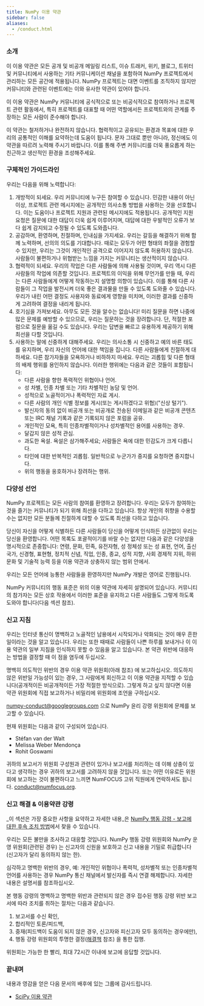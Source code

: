 ```yaml
---
title: NumPy 이용 약관
sidebar: false
aliases:
  - /conduct.html
---
```


### 소개

이 이용 약관은 모든 공개 및 비공개 메일링 리스트, 이슈 트래커, 위키, 블로그, 트위터 및 커뮤니티에서 사용하는 기타 커뮤니케이션 채널을 포함하여 NumPy 프로젝트에서 관리하는 모든 공간에 적용됩니다. NumPy 프로젝트는 대면 이벤트를 조직하지 않지만 커뮤니티와 관련된 이벤트에는 이와 유사한 약관이 있어야 합니다.

이 이용 약관은 NumPy 커뮤니티에 공식적으로 또는 비공식적으로 참여하거나 프로젝트 관련 활동에서, 특히 프로젝트를 대표할 때 어떤 역할에서든 프로젝트와의 관계를 주장하는 모든 사람이 준수해야 합니다.

이 약관는 철저하거나 완전하지 않습니다. 협력적이고 공유되는 환경과 목표에 대한 우리의 공통적인 이해를 요약하는데 도움이 됩니다. 문자 그대로 뿐만 아니라, 정신에도 이 약관을 따르려 노력해 주시기 바랍니다. 이를 통해 주변 커뮤니티를 더욱 풍요롭게 하는 친근하고 생산적인 환경을 조성해주세요.

### 구체적인 가이드라인

우리는 다음을 위해 노력합니다:

1. 개방적이 되세요. 우리 커뮤니티에 누구든 참여할 수 있습니다. 민감한 내용이 아닌 이상, 프로젝트 관련 메시지에는 공개적인 의사소통 방법을 사용하는 것을 선호합니다. 이는 도움이나 프로젝트 지원과 관련된 메시지에도 적용됩니다. 공개적인 지원 요청은 질문에 대한 대답이 더욱 쉽게 이루어지며, 대답에 대한 우발적인 오류가 보다 쉽게 감지되고 수정될 수 있도록 도와줍니다.
2. 공감하며, 환영하며, 친절하며, 인내심을 가지세요. 우리는 갈등을 해결하기 위해 함께 노력하며, 선의의 의도를 기대합니다. 때로는 모두가 어떤 형태의 좌절을 경험할 수 있지만, 우리는 그것이 개인적인 공격으로 이어지지 않도록 허용하지 않습니다. 사람들이 불편하거나 위협받는 느낌을 가지는 커뮤니티는 생산적이지 않습니다.
3. 협력적이 되세요. 우리의 작업은 다른 사람들에 의해 사용될 것이며, 우리 역시 다른 사람들의 작업에 의존할 것입니다. 프로젝트의 이익을 위해 무언가를 만들 때, 우리는 다른 사람들에게 어떻게 작동하는지 설명할 의향이 있습니다. 이를 통해 다른 사람들이 그 작업을 발전시켜 더욱 좋은 결과물을 만들 수 있도록 도와줄 수 있습니다. 우리가 내린 어떤 결정도 사용자와 동료에게 영향을 미치며, 이러한 결과를 신중하게 고려하여 결정을 내리게 됩니다.
4. 호기심을 가져보세요. 아무도 모든 것을 알수는 없습니다! 미리 질문을 하면 나중에 많은 문제를 예방할 수 있으므로, 우리는 질문하는 것을 장려합니다. 단, 적절한 포럼으로 질문을 옮길 수도 있습니다. 우리는 답변을 빠르고 유용하게 제공하기 위해 최선을 다할 것입니다.
5. 사용하는 말에 신중하게 대해주세요. 우리는 의사소통 시 신중하고 예의 바른 태도를 유지하며, 우리 자신의 언어에 대한 책임을 집니다. 다른 사람들에게 친절하게 대하세요. 다른 참가자들을 모욕하거나 비하하지 마세요. 우리는 괴롭힘 및 다른 형태의 배제 행위를 용인하지 않습니다. 이러한 행위에는 다음과 같은 것들이 포함됩니다:
    - 다른 사람을 향한 폭력적인 위협이나 언어.
    - 성 차별, 인종 차별 또는 기타 차별적인 농담 및 언어.
    - 성적으로 노골적이거나 폭력적인 자료 게시.
    - 다른 사람의 개인 식별 정보를 게시(또는 게시하겠다고 위협)("신상 털기").
    - 발신자의 동의 없이 비공개 또는 비공개로 전송된 이메일과 같은 비공개 콘텐츠 또는 IRC 채널 기록과 같은 기록되지 않은 포럼을 공유.
    - 개인적인 모욕, 특히 인종차별적이거나 성차별적인 용어를 사용하는 경우.
    - 달갑지 않은 성적 관심.
    - 과도한 욕설. 욕설은 삼가해주세요; 사람들은 욕에 대한 민감도가 크게 다릅니다.
    - 타인에 대한 반복적인 괴롭힘. 일반적으로 누군가가 중지를 요청하면 중지합니다.
    - 위의 행동을 옹호하거나 장려하는 행위.

### 다양성 선언

NumPy 프로젝트는 모든 사람의 참여를 환영하고 장려합니다. 우리는 모두가 참여하는 것을 즐기는 커뮤니티가 되기 위해 최선을 다하고 있습니다. 항상 개인의 취향을 수용할 수는 없지만 모든 분들께 친절하게 대할 수 있도록 최선을 다하고 있습니다.

당신이 자신을 어떻게 식별하든 다른 사람들이 당신을 어떻게 인식하든 상관없이 우리는 당신을 환영합니다. 어떤 목록도 포괄적이기를 바랄 수는 없지만 다음과 같은 다양성을 명시적으로 존중합니다: 연령, 문화, 민족, 유전자형, 성 정체성 또는 성 표현, 언어, 출신 국가, 신경형, 표현형, 정치적 신념, 직업, 인종, 종교, 성적 지향, 사회 경제적 지위, 하위 문화 및 기술적 능력 등을 이용 약관과 상충하지 않는 범위 안에서.

우리는 모든 언어에 능통한 사람들을 환영하지만 NumPy 개발은 영어로 진행됩니다.

NumPy 커뮤니티의 행동 표준은 위의 이용 약관에 자세히 설명되어 있습니다. 커뮤니티의 참가자는 모든 상호 작용에서 이러한 표준을 유지하고 다른 사람들도 그렇게 하도록 도와야 합니다(다음 섹션 참조).

### 신고 지침

우리는 인터넷 통신이 명백하고 노골적인 남용에서 시작되거나 악화되는 것이 매우 흔한 일이라는 것을 알고 있습니다. 우리는 또한 때때로 사람들이 나쁜 하루를 보내거나 이 이용 약관의 일부 지침을 인식하지 못할 수 있음을 알고 있습니다. 본 약관 위반에 대응하는 방법을 결정할 때 이 점을 염두에 두십시오.

명백히 의도적인 위반의 경우 이용 약관 위원회(아래 참조) 에 보고하십시오. 의도하지 않은 위반일 가능성이 있는 경우, 그 사람에게 회신하고 이 이용 약관을 지적할 수 있습니다(공개적이든 비공개적이든 가장 적절한 방식으로). 그렇게 하고 싶지 않다면 이용 약관 위원회에 직접 보고하거나 비밀리에 위원회에 조언을 구하십시오.

numpy-conduct@googlegroups.com 으로 NumPy 윤리 강령 위원회에 문제를 보고할 수 있습니다.

현재 위원회는 다음과 같이 구성되어 있습니다.

- Stéfan van der Walt
- Melissa Weber Mendonça
- Rohit Goswami

귀하의 보고서가 위원회 구성원과 관련이 있거나 보고서를 처리하는 데 이해 상충이 있다고 생각하는 경우 귀하의 보고서를 고려하지 않을 것입니다. 또는 어떤 이유로든 위원회에 보고하는 것이 불편하다고 느끼면 NumFOCUS 고위 직원에게 연락하셔도 됩니다. [conduct@numfocus.org](https://numfocus.org/code-of-conduct#persons-responsible).

### 신고 해결 & 이용약관 강령

_이 섹션은 가장 중요한 사항을 요약하고 자세한 내용_은 [NumPy 행동 강령 - 보고에 대한 후속 조치 방법](/report-handling-manual)에서 찾을 수 있습니다.

우리는 모든 불만을 조사하고 대응할 것입니다. NumPy 행동 강령 위원회와 NumPy 운영 위원회(관련된 경우) 는 신고자의 신원을 보호하고 신고 내용을 기밀로 취급합니다(신고자가 달리 동의하지 않는 한).

심각하고 명백한 위반의 경우, 예: 개인적인 위협이나 폭력적, 성차별적 또는 인종차별적 언어를 사용하는 경우 NumPy 통신 채널에서 발신자를 즉시 연결 해제합니다. 자세한 내용은 설명서를 참조하십시오.

본 행동 강령의 명백하고 명백한 위반과 관련되지 않은 경우 접수된 행동 강령 위반 보고서에 따라 조치를 취하는 절차는 다음과 같습니다.

1. 보고서를 수신 확인,
2. 합리적인 토론/피드백,
3. 중재(피드백이 도움이 되지 않은 경우, 신고자와 피신고자 모두 동의하는 경우에만),
4. 행동 강령 위원회의 투명한 결정([해결책](/report-handling-manual/#resolutions) 참조) 을 통한 집행.

위원회는 가능한 한 빨리, 최대 72시간 이내에 보고에 응답할 것입니다.

### 끝내며

내용과 영감을 얻은 다음 문서의 배후에 있는 그룹에 감사드립니다.

- [SciPy 이용 약관](https://docs.scipy.org/doc/scipy/dev/conduct/code_of_conduct.html)
